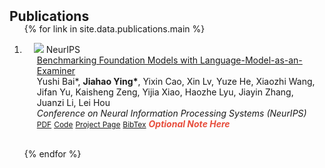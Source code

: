 <h2 id="publications" style="margin: 2px 0px -15px;">Publications</h2>

<div class="publications">
<ol class="bibliography">

{% for link in site.data.publications.main %}

<li>
<div class="pub-row">
  <div class="col-sm-3 abbr" style="position: relative;padding-right: 15px;padding-left: 15px;">
    <!-- You can replace 'image-link.jpg' with the actual image link if available -->
    <img src="image-link.jpg" class="teaser img-fluid z-depth-1" style="width=100;height=40%">
    <!-- Conference abbreviation if applicable -->
    <abbr class="badge">NeurIPS</abbr>
  </div>
  <div class="col-sm-9" style="position: relative;padding-right: 15px;padding-left: 20px;">
      <!-- Link to the PDF of the paper -->
      <div class="title"><a href="https://proceedings.neurips.cc/paper_files/paper/2023/hash/f64e55d03e2fe61aa4114e49cb654acb-Abstract-Datasets_and_Benchmarks.html">Benchmarking Foundation Models with Language-Model-as-an-Examiner</a></div>
      <!-- List of authors -->
      <div class="author">Yushi Bai*, <strong>Jiahao Ying*</strong>, Yixin Cao, Xin Lv, Yuze He, Xiaozhi Wang, Jifan Yu, Kaisheng Zeng, Yijia Xiao, Haozhe Lyu, Jiayin Zhang, Juanzi Li, Lei Hou</div>
      <!-- Conference full name -->
      <div class="periodical"><em>Conference on Neural Information Processing Systems (NeurIPS)</em></div>
    <div class="links">
      <!-- PDF link -->
      <a href="https://proceedings.neurips.cc/paper_files/paper/2023/hash/f64e55d03e2fe61aa4114e49cb654acb-Abstract-Datasets_and_Benchmarks.html" class="btn btn-sm z-depth-0" role="button" target="_blank" style="font-size:12px;">PDF</a>
      <!-- Links for code, project page, BibTex if available -->
      <a href="link-to-code" class="btn btn-sm z-depth-0" role="button" target="_blank" style="font-size:12px;">Code</a>
      <a href="link-to-project-page" class="btn btn-sm z-depth-0" role="button" target="_blank" style="font-size:12px;">Project Page</a>
      <a href="link-to-bibtex" class="btn btn-sm z-depth-0" role="button" target="_blank" style="font-size:12px;">BibTex</a>
      <!-- Optional notes or other links -->
      <strong> <i style="color:#e74d3c">Optional Note Here</i></strong>
    </div>
  </div>
</div>
</li>
<br>

{% endfor %}

</ol>
</div>
